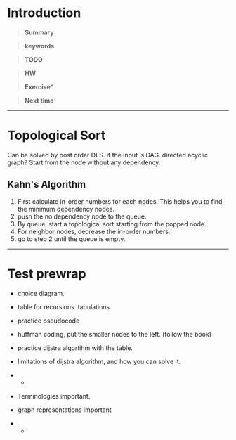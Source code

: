 # Introduction 

>**Summary**
>

>**keywords**
>

>**TODO**
>

> **HW**

>**Exercise*** 
>

> **Next time**
> 

*********
# Topological Sort
Can be solved by post order DFS. if the input is DAG. directed acyclic graph?
Start from the node without any dependency. 

## Kahn's Algorithm
1) First calculate in-order numbers for each nodes. 
	This helps you to find the minimum dependency nodes. 
2) push the no dependency node to the queue. 
3) By queue, start a topological sort starting from the popped node. 
4) For neighbor nodes, decrease the in-order numbers.
5) go to step 2 until the queue is empty.

***********
# Test prewrap

* choice diagram.
* table for recursions. tabulations

* practice pseudocode


* huffman coding, put the smaller nodes to the left. (follow the book)
* practice dijstra algortihm with the table.
* limitations of dijstra algorithm, and how you can solve it.
* *

* Terminologies important.
* graph representations important
* *
